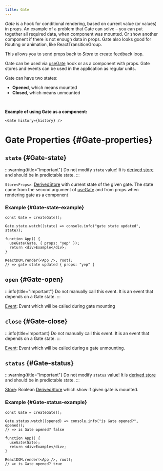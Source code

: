 ```yaml
---
title: Gate
---
```


_Gate_ is a hook for conditional rendering, based on current value (or values) in props. An example of a problem that Gate can solve – you can put together all required data, when component was mounted. Or show another component if there is not enough data in props. Gate also looks good for Routing or animation, like ReactTransitionGroup.

This allows you to send props back to _Store_ to create feedback loop.

Gate can be used via [useGate](/en/api/effector-react/useGate) hook or as a component with props. Gate stores and events can be used in the application as regular units.

Gate can have two states:

- **Opened**, which means mounted
- **Closed**, which means unmounted

<br/>

**Example of using Gate as a component:**

```tsx
<Gate history={history} />
```

# Gate Properties {#Gate-properties}

## `state` {#Gate-state}

:::warning{title="Important"}
Do not modify `state` value! It is [derived store](/en/api/effector/Store#store-derived) and should be in predictable state.
:::

`Store<Props>`: [DerivedStore](/en/api/effector/Store#store-derived) with current state of the given gate. The state came from the second argument of [useGate](/en/api/effector-react/useGate) and from props when rendering gate as a component

### Example {#Gate-state-example}

```tsx
const Gate = createGate();

Gate.state.watch((state) => console.info("gate state updated", state));

function App() {
  useGate(Gate, { props: "yep" });
  return <div>Example</div>;
}

ReactDOM.render(<App />, root);
// => gate state updated { props: "yep" }
```

## `open` {#Gate-open}

:::info{title="Important"}
Do not manually call this event. It is an event that depends on a Gate state.
:::

[Event<Props>](/en/api/effector/Event): Event which will be called during gate mounting

## `close` {#Gate-close}

:::info{title=Important}
Do not manually call this event. It is an event that depends on a Gate state.
:::

[Event<Props>](/en/api/effector/Event): Event which will be called during a gate unmounting.

## `status` {#Gate-status}

:::warning{title="Important"}
Do not modify `status` value! It is [derived store](/en/api/effector/Store#store-derived) and should be in predictable state.
:::

[Store<boolean>](/en/api/effector/Store): Boolean [DerivedStore](/en/api/effector/Store#store-derived) which show if given gate is mounted.

### Example {#Gate-status-example}

```tsx
const Gate = createGate();

Gate.status.watch((opened) => console.info("is Gate opened?", opened));
// => is Gate opened? false

function App() {
  useGate(Gate);
  return <div>Example</div>;
}

ReactDOM.render(<App />, root);
// => is Gate opened? true
```
